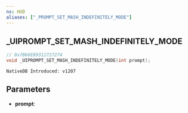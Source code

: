 ```yaml
---
ns: HUD
aliases: ["_PROMPT_SET_MASH_INDEFINITELY_MODE"]
---
```

## _UIPROMPT_SET_MASH_INDEFINITELY_MODE

```c
// 0x7B66E89312727274
void _UIPROMPT_SET_MASH_INDEFINITELY_MODE(int prompt);
```

```
NativeDB Introduced: v1207
```

## Parameters
* **prompt**:
